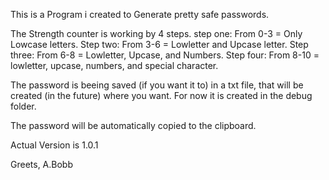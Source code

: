 This is a Program i created to Generate pretty safe passwords.

The Strength counter is working by 4 steps.
step one:   From 0-3  = Only Lowcase letters.
Step two:   From 3-6  = Lowletter and Upcase letter.
Step three: From 6-8  = Lowletter, Upcase, and Numbers.
Step four:  From 8-10 = lowletter, upcase, numbers, and special character.

The password is beeing saved (if you want it to) in a txt file, that will be created (in the future) 
where you want. For now it is created in the debug folder.

The password will be automatically copied to the clipboard.

Actual Version is 1.0.1

Greets,
A.Bobb
